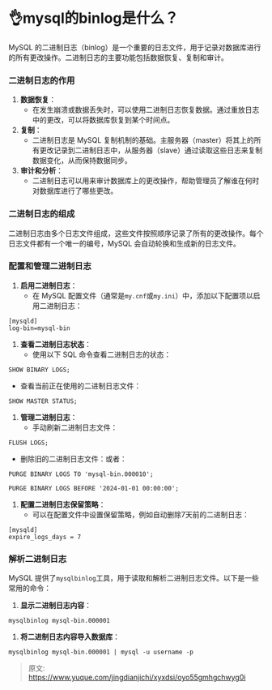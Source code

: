 # 👌mysql的binlog是什么？

MySQL 的二进制日志（binlog）是一个重要的日志文件，用于记录对数据库进行的所有更改操作。二进制日志的主要功能包括数据恢复、复制和审计。

### 二进制日志的作用
1. **数据恢复**：
    - 在发生崩溃或数据丢失时，可以使用二进制日志恢复数据。通过重放日志中的更改，可以将数据库恢复到某个时间点。
2. **复制**：
    - 二进制日志是 MySQL 复制机制的基础。主服务器（master）将其上的所有更改记录到二进制日志中，从服务器（slave）通过读取这些日志来复制数据变化，从而保持数据同步。
3. **审计和分析**：
    - 二进制日志可以用来审计数据库上的更改操作，帮助管理员了解谁在何时对数据库进行了哪些更改。

### 二进制日志的组成
二进制日志由多个日志文件组成，这些文件按照顺序记录了所有的更改操作。每个日志文件都有一个唯一的编号，MySQL 会自动轮换和生成新的日志文件。

### 配置和管理二进制日志
1. **启用二进制日志**：
    - 在 MySQL 配置文件（通常是`my.cnf`或`my.ini`）中，添加以下配置项以启用二进制日志：

```plain
[mysqld]
log-bin=mysql-bin
```

1. **查看二进制日志状态**：
    - 使用以下 SQL 命令查看二进制日志的状态：

```plain
SHOW BINARY LOGS;
```

+ 查看当前正在使用的二进制日志文件：

```plain
SHOW MASTER STATUS;
```

1. **管理二进制日志**：
    - 手动刷新二进制日志文件：

```plain
FLUSH LOGS;
```

+ 删除旧的二进制日志文件：或者：

```plain
PURGE BINARY LOGS TO 'mysql-bin.000010';
```

```plain
PURGE BINARY LOGS BEFORE '2024-01-01 00:00:00';
```

1. **配置二进制日志保留策略**：
    - 可以在配置文件中设置保留策略，例如自动删除7天前的二进制日志：

```plain
[mysqld]
expire_logs_days = 7
```

### 解析二进制日志
MySQL 提供了`mysqlbinlog`工具，用于读取和解析二进制日志文件。以下是一些常用的命令：

1. **显示二进制日志内容**：

```plain
mysqlbinlog mysql-bin.000001
```

1. **将二进制日志内容导入数据库**：

```plain
mysqlbinlog mysql-bin.000001 | mysql -u username -p
```



> 原文: <https://www.yuque.com/jingdianjichi/xyxdsi/oyo55gmhgchwyg0i>